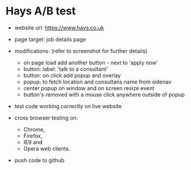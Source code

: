 # Hays A/B test
- website url: https://www.hays.co.uk
- page target: job details page
- modifications: (refer to screenshot for further details)

    - on page load add another button - next to 'apply now'
    - button: label: 'talk to a consultant'
    - button: on click add popup and overlay
    - popup: to fetch location and consultans name from sidenav
    - center popup on window and on screen resize event
    - button's removed with a mouse click anywhere outside of popup
    
- test code working correctly on live website
- cross browser testing on:
   * Chrome, 
   * Firefox, 
   * IE9 and 
   * Opera web clients.
   
- push code to github